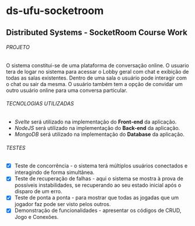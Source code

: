 # ds-ufu-socketroom
## Distributed Systems - SocketRoom Course Work

###### PROJETO
O sistema constitui-se de uma plataforma de conversação online. O usuario tera de logar no sistema para acessar o Lobby geral com chat e exibição de todas as salas existentes. Dentro de uma sala o usuário pode interagir com o chat ou sair da mesma.
O usuário também tem a opção de convidar um outro usuário online para uma conversa particular.

###### TECNOLOGIAS UTILIZADAS
- *Svelte* será utilizado na implementação do **Front-end** da aplicação.
- *NodeJS* será utilizado na implementação do **Back-end** da aplicação.
- *MongoDB* será utilizado na implementação do **Database** da aplicação.

###### TESTES
- [X] Teste de concorrência - o sistema terá múltiplos usuários conectados e interagindo de forma simultânea.
- [X] Teste de recuperação de falhas - aqui o sistema se mostra à prova de possíveis instabilidades, se recuperando ao seu estado inicial após o disparo de um erro.
- [X] Teste de ponta a ponta - para mostrar que todas as jogadas que um jogador faz pode ser visto pelos outros.
- [X] Demonstração de funcionalidades - apresentar os códigos de CRUD, Jogo e Conexões.
